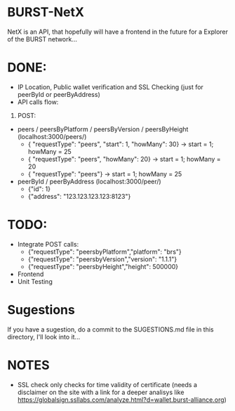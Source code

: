 # BURST-NetX
NetX is an API, that hopefully will have a frontend in the future for a Explorer of the BURST network...

# DONE:
- IP Location, Public wallet verification and SSL Checking (just for peerById or peerByAddress)
- API calls flow:
1. POST:
* peers / peersByPlatform / peersByVersion / peersByHeight (localhost:3000/peers/)
  - {	"requestType": "peers",	"start": 1,	"howMany": 30}  -> start = 1; howMany = 25
  - {	"requestType": "peers",	"howMany": 20}              -> start = 1; howMany = 20
  - {	"requestType": "peers"}                             -> start = 1; howMany = 25
* peerById / peerByAddress (localhost:3000/peer/)
  - {"id": 1}
  - {"address": "123.123.123.123:8123"}

# TODO:
- Integrate POST calls:
  - {"requestType": "peersbyPlatform","platform": "brs"}
  - {"requestType": "peersbyVersion","version": "1.1.1"}
  - {"requestType": "peersbyHeight","height": 500000}
- Frontend
- Unit Testing

# Sugestions
If you have a sugestion, do a commit to the SUGESTIONS.md file in this directory, I'll look into it...

# NOTES
- SSL check only checks for time validity of certificate (needs a disclaimer on the site with a link for a deeper analisys like https://globalsign.ssllabs.com/analyze.html?d=wallet.burst-alliance.org)
